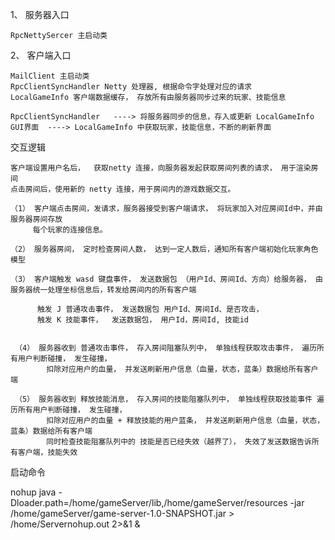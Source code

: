 
1、 服务器入口
 
    RpcNettySercer 主启动类

2、 客户端入口

    MailClient 主启动类
    RpcClientSyncHandler Netty 处理器, 根据命令字处理对应的请求
    LocalGameInfo 客户端数据缓存， 存放所有由服务器同步过来的玩家、技能信息

    RpcClientSyncHandler   ----> 将服务器同步的信息，存入或更新 LocalGameInfo
    GUI界面  ----> LocalGameInfo 中获取玩家，技能信息，不断的刷新界面


 交互逻辑

    客户端设置用户名后，  获取netty 连接，向服务器发起获取房间列表的请求， 用于渲染房间
    点击房间后，使用新的 netty 连接，用于房间内的游戏数据交互。

    （1） 客户端点击房间，发请求，服务器接受到客户端请求， 将玩家加入对应房间Id中，并由服务器房间存放
         每个玩家的连接信息。

    （2） 服务器房间， 定时检查房间人数， 达到一定人数后，通知所有客户端初始化玩家角色模型

    （3） 客户端触发 wasd 键盘事件， 发送数据包 （用户Id、房间Id、方向）给服务器， 由服务器统一处理坐标信息后，转发给房间内的所有客户端
         
          触发 J 普通攻击事件， 发送数据包 用户Id、房间Id、是否攻击，
          触发 K 技能事件，  发送数据包， 用户Id，房间Id, 技能id


     （4） 服务器收到 普通攻击事件， 存入房间阻塞队列中， 单独线程获取攻击事件， 遍历所有用户判断碰撞， 发生碰撞，
            扣除对应用户的血量， 并发送刷新用户信息（血量，状态，蓝条）数据给所有客户端

     （5） 服务器收到 释放技能消息， 存入房间的技能阻塞队列中， 单独线程获取技能事件 遍历所有用户判断碰撞， 发生碰撞，
            扣除对应用户的血量 + 释放技能的用户蓝条， 并发送刷新用户信息（血量，状态，蓝条）数据给所有客户端
            同时检查技能阻塞队列中的 技能是否已经失效（越界了）， 失效了发送数据告诉所有客户端，技能失效


启动命令 

nohup java -Dloader.path=/home/gameServer/lib,/home/gameServer/resources -jar /home/gameServer/game-server-1.0-SNAPSHOT.jar   > /home/Servernohup.out 2>&1 &


